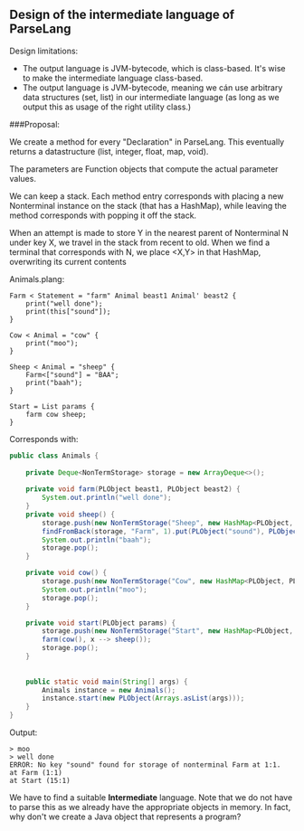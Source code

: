 ## Design of the intermediate language of ParseLang

Design limitations:
* The output language is JVM-bytecode, which is class-based. It's wise to make the intermediate language class-based.
* The output language is JVM-bytecode, meaning we cán use arbitrary data structures (set, list) in our intermediate
language (as long as we output this as usage of the right utility class.)

###Proposal:

We create a method for every "Declaration" in ParseLang. This eventually returns a datastructure (list, integer, float,
map, void).

The parameters are Function objects that compute the actual parameter values.

We can keep a stack. Each method entry corresponds with placing a new Nonterminal instance on the stack (that has a
HashMap), while leaving the method corresponds with popping it off the stack.

When an attempt is made to store Y in the nearest parent of Nonterminal N under key X, we travel in the stack from recent
to old. When we find a terminal that corresponds with N, we place <X,Y> in that HashMap, overwriting its current contents

Animals.plang:
```
Farm < Statement = "farm" Animal beast1 Animal' beast2 {
    print("well done");
    print(this["sound"]);
}

Cow < Animal = "cow" {
    print("moo");
}

Sheep < Animal = "sheep" {
    Farm<["sound"] = "BAA";
    print("baah");
}

Start = List params {
    farm cow sheep;
}
```

Corresponds with:
```java
public class Animals {
    
    private Deque<NonTermStorage> storage = new ArrayDeque<>();
    
    private void farm(PLObject beast1, PLObject beast2) {
        System.out.println("well done");
    }
    private void sheep() {
        storage.push(new NonTermStorage("Sheep", new HashMap<PLObject, PLObject>()));
        findFromBack(storage, "Farm", 1).put(PLObject("sound"), PLObject("BAA"));
        System.out.println("baah");
        storage.pop();
    }   

    private void cow() {
        storage.push(new NonTermStorage("Cow", new HashMap<PLObject, PLObject>()));
        System.out.println("moo");
        storage.pop();
    }     

    private void start(PLObject params) {
        storage.push(new NonTermStorage("Start", new HashMap<PLObject, PLObject>()));
        farm(cow(), x --> sheep());
        storage.pop();
    }
 
    
    public static void main(String[] args) {
        Animals instance = new Animals();
        instance.start(new PLObject(Arrays.asList(args)));
    }
}
```

Output:
```
> moo
> well done
ERROR: No key "sound" found for storage of nonterminal Farm at 1:1.
at Farm (1:1)
at Start (15:1)
```
We have to find a suitable **Intermediate** language. Note that we do not have to parse this as we already have the appropriate
objects in memory. In fact, why don't we create a Java object that represents a program?